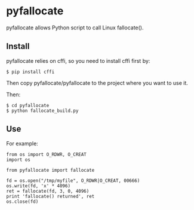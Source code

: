 # pyfallocate
pyfallocate allows Python script to call Linux fallocate(). 

## Install

pyfallocate relies on cffi, so you need to install cffi first by:

```
$ pip install cffi
```

Then copy pyfallocate/pyfallocate to the project where you want to use it. 

Then:

```
$ cd pyfallocate
$ python fallocate_build.py
```

## Use

For example:

```
from os import O_RDWR, O_CREAT
import os

from pyfallocate import fallocate

fd = os.open("/tmp/myfile", O_RDWR|O_CREAT, 00666)
os.write(fd, 'x' * 4096)
ret = fallocate(fd, 3, 0, 4096)
print 'fallocate() returned', ret
os.close(fd)
```

